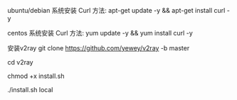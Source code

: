 ubuntu/debian 系统安装 Curl 方法: apt-get update -y && apt-get install curl -y

centos 系统安装 Curl 方法: yum update -y && yum install curl -y

安装v2ray
git clone https://github.com/yewey/v2ray -b master

cd v2ray

chmod +x install.sh

./install.sh local
